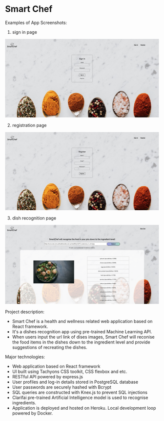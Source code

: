 # Smart Chef

Examples of App Screenshots:
1. sign in page
<img src="/images/sign-in.png" alt="drawing" width="900"/>

2. registration page
<img src="/images/register.png" alt="drawing" width="900"/>

3. dish recognition page
<img src="/images/recognition.png" alt="drawing" width="900"/>


Project description: 
* Smart Chef is a health and wellness related web application based on React framework. 
* It's a dishes recognition app using pre-trained Machine Learning API. 
* When users input the url link of dises images, Smart Chef will reconise the food items in the dishes down to the ingredient level and provide suggestions of recreating the dishes.

Major technologies: 
* Web application based on React framework
* UI built using Tachyons CSS toolkit,  CSS flexbox and etc.
* RESTful API powered by express.js
* User profiles and log-in details stored in PostgreSQL database
* User passwords are securely hashed with Bcrypt
* SQL queries are constructed with Knex.js to prevent SQL injections
* Clarifai pre-trained Artificial Intelligence model is used to recognise ingredients.
* Application is deployed and hosted on Heroku. Local development loop powered by Docker.


